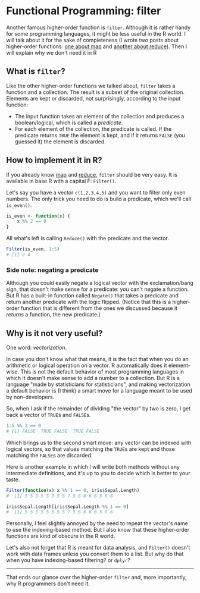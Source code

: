 # Functional Programming: filter

Another famous higher-order function is `filter`. Although it is rather handy
for some programming languages, it might be less useful in the R world. I
will talk about it for the sake of completeness (I wrote two posts about
higher-order functions: [one about map](/posts/funprog-map/) and
[another about reduce](/posts/funprog-reduce/)). Then I will explain why we
don't need it in R

## What is `filter`?

Like the other higher-order functions we talked about, `filter` takes a
function and a collection. The result is a subset of the original collection.
Elements are kept or discarded, not surprisingly, according to the input
function:

- The input function takes an element of the collection and produces a
  boolean/logical, which is called a _predicate_.
- For each element of the collection, the predicate is called. If the
  predicate returns `TRUE` the element is kept, and if it returns `FALSE`
  (you guessed it) the element is discarded.

## How to implement it in R?

If you already know [map](/posts/funprog-map/) and
[reduce](/posts/funprog-reduce/), `filter` should be very easy. It is
available in base R with a capital F: `Filter()`.

Let's say you have a vector `c(1,2,3,4,5)` and you want to filter only even
numbers. The only trick you need to do is build a predicate, which we'll call
`is_even()`.

```r
is_even <- function(x) {
    x %% 2 == 0
}
```

All what's left is calling `Reduce()` with the predicate and the vector.

```r
Filter(is_even, 1:5)
# [1] 2 4
```

### Side note: negating a predicate

Although you could easily negate a logical vector with the exclamation/bang
sign, that doesn't make sense for a predicate: you can't negate a function.
But R has a built-in function called `Negate()` that takes a predicate and
return another predicate with the logic flipped. (Notice that this is a
higher-order function that is different from the ones we discussed because it
_returns_ a function, the new predicate.)

## Why is it not very useful?

One word: _vectorization_.

In case you don't know what that means, it is the fact that when you do an
arithmetic or logical operation on a vector. R automatically does it
element-wise. This is not the default behavior of most programming languages
in which it doesn't make sense to add a number to a collection. But R is a
language "made by statisticians for statisticians", and making vectorization
a default behavior is (I think) a smart move for a language meant to be used
by non-developers.

So, when I ask if the remainder of dividing "the vector" by two is zero, I
get back a vector of `TRUE`s and `FALSE`s.

```r
1:5 %% 2 == 0
# [1] FALSE  TRUE FALSE  TRUE FALSE
```

Which brings us to the second smart move: any vector can be indexed with
logical vectors, so that values matching the `TRUE`s are kept and those
matching the `FALSE`s are discarded.

Here is another example in which I will write both methods without any
intermediate definitions, and it's up to you to decide which is better to
your taste.

```r
Filter(function(x) x %% 1 == 0, iris$Sepal.Length)
#  [1] 5 5 5 5 5 5 5 5 7 5 6 6 6 6 5 6 6

iris$Sepal.Length[iris$Sepal.Length %% 1 == 0]
#  [1] 5 5 5 5 5 5 5 5 7 5 6 6 6 6 5 6 6
```

Personally, I feel slightly annoyed by the need to repeat the vector's name
to use the indexing-based method. But I also know that these higher-order
functions are kind of obscure in the R world.

Let's also not forget that R is meant for data analysis, and `Filter()`
doesn't work with data frames unless you convert them to a list. But why do
that when you have indexing-based filtering? or `dplyr`?

* * *

That ends our glance over the higher-order `filter` and, more importantly,
why R programmers don't need it.
